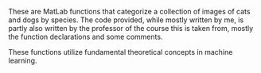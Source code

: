 These are MatLab functions that categorize a collection of images of cats and dogs by species.
The code provided, while mostly written by me, is partly also written by the professor of the course
  this is taken from, mostly the function declarations and some comments.


These functions utilize fundamental theoretical concepts in machine learning.
